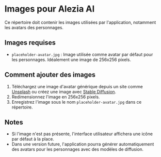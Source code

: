 # Images pour Alezia AI

Ce répertoire doit contenir les images utilisées par l'application, notamment les avatars des personnages.

## Images requises

- `placeholder-avatar.jpg` : Image utilisée comme avatar par défaut pour les personnages. Idéalement une image de 256x256 pixels.

## Comment ajouter des images

1. Téléchargez une image d'avatar générique depuis un site comme [Unsplash](https://unsplash.com/) ou créez une image avec [Stable Diffusion](https://github.com/AUTOMATIC1111/stable-diffusion-webui).
2. Redimensionnez l'image en 256x256 pixels.
3. Enregistrez l'image sous le nom `placeholder-avatar.jpg` dans ce répertoire.

## Notes

- Si l'image n'est pas présente, l'interface utilisateur affichera une icône par défaut à la place.
- Dans une version future, l'application pourra générer automatiquement des avatars pour les personnages avec des modèles de diffusion.